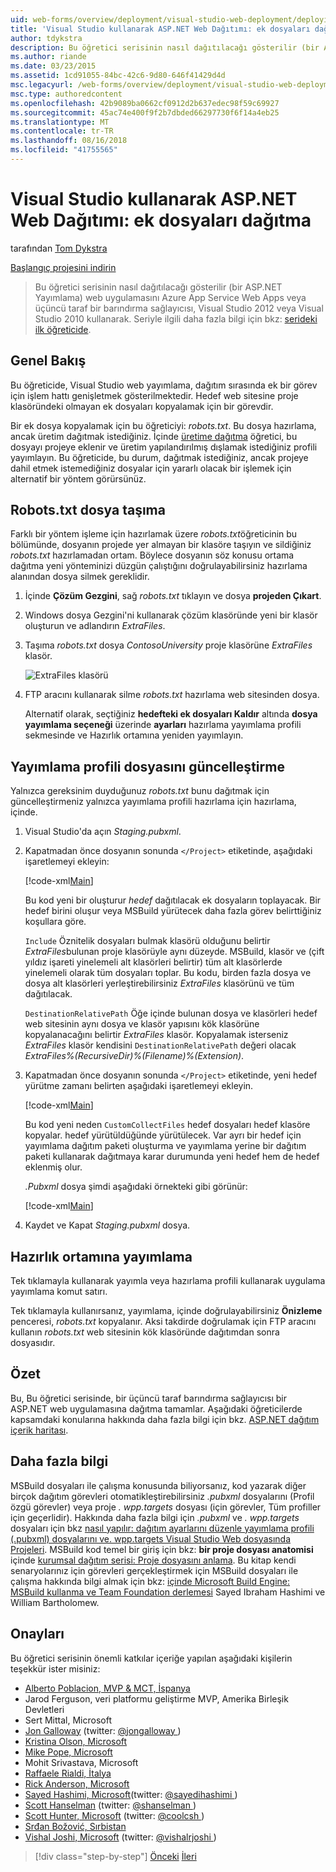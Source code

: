 ```yaml
---
uid: web-forms/overview/deployment/visual-studio-web-deployment/deploying-extra-files
title: 'Visual Studio kullanarak ASP.NET Web Dağıtımı: ek dosyaları dağıtma | Microsoft Docs'
author: tdykstra
description: Bu öğretici serisinin nasıl dağıtılacağı gösterilir (bir ASP.NET Yayımlama) web uygulamasını Azure App Service Web Apps veya bir üçüncü taraf barındırma sağlayıcı tarafından usin...
ms.author: riande
ms.date: 03/23/2015
ms.assetid: 1cd91055-84bc-42c6-9d80-646f41429d4d
msc.legacyurl: /web-forms/overview/deployment/visual-studio-web-deployment/deploying-extra-files
msc.type: authoredcontent
ms.openlocfilehash: 42b9089ba0662cf0912d2b637edec98f59c69927
ms.sourcegitcommit: 45ac74e400f9f2b7dbded66297730f6f14a4eb25
ms.translationtype: MT
ms.contentlocale: tr-TR
ms.lasthandoff: 08/16/2018
ms.locfileid: "41755565"
---
```

<a name="aspnet-web-deployment-using-visual-studio-deploying-extra-files"></a>Visual Studio kullanarak ASP.NET Web Dağıtımı: ek dosyaları dağıtma
====================
tarafından [Tom Dykstra](https://github.com/tdykstra)

[Başlangıç projesini indirin](http://go.microsoft.com/fwlink/p/?LinkId=282627)

> Bu öğretici serisinin nasıl dağıtılacağı gösterilir (bir ASP.NET Yayımlama) web uygulamasını Azure App Service Web Apps veya üçüncü taraf bir barındırma sağlayıcısı, Visual Studio 2012 veya Visual Studio 2010 kullanarak. Seriyle ilgili daha fazla bilgi için bkz: [serideki ilk öğreticide](introduction.md).


## <a name="overview"></a>Genel Bakış

Bu öğreticide, Visual Studio web yayımlama, dağıtım sırasında ek bir görev için işlem hattı genişletmek gösterilmektedir. Hedef web sitesine proje klasöründeki olmayan ek dosyaları kopyalamak için bir görevdir.

Bir ek dosya kopyalamak için bu öğreticiyi: *robots.txt*. Bu dosya hazırlama, ancak üretim dağıtmak istediğiniz. İçinde [üretime dağıtma](deploying-to-production.md) öğretici, bu dosyayı projeye eklenir ve üretim yapılandırılmış dışlamak istediğiniz profili yayımlayın. Bu öğreticide, bu durum, dağıtmak istediğiniz, ancak projeye dahil etmek istemediğiniz dosyalar için yararlı olacak bir işlemek için alternatif bir yöntem görürsünüz.

## <a name="move-the-robotstxt-file"></a>Robots.txt dosya taşıma

Farklı bir yöntem işleme için hazırlamak üzere *robots.txt*öğreticinin bu bölümünde, dosyanın projede yer almayan bir klasöre taşıyın ve sildiğiniz *robots.txt* hazırlamadan ortam. Böylece dosyanın söz konusu ortama dağıtma yeni yönteminizi düzgün çalıştığını doğrulayabilirsiniz hazırlama alanından dosya silmek gereklidir.

1. İçinde **Çözüm Gezgini**, sağ *robots.txt* tıklayın ve dosya **projeden Çıkart**.
2. Windows dosya Gezgini'ni kullanarak çözüm klasöründe yeni bir klasör oluşturun ve adlandırın *ExtraFiles*.
3. Taşıma *robots.txt* dosya *ContosoUniversity* proje klasörüne *ExtraFiles* klasör.

    ![ExtraFiles klasörü](deploying-extra-files/_static/image1.png)
4. FTP aracını kullanarak silme *robots.txt* hazırlama web sitesinden dosya.

    Alternatif olarak, seçtiğiniz **hedefteki ek dosyaları Kaldır** altında **dosya yayımlama seçeneği** üzerinde **ayarları** hazırlama yayımlama profili sekmesinde ve Hazırlık ortamına yeniden yayımlayın.

## <a name="update-the-publish-profile-file"></a>Yayımlama profili dosyasını güncelleştirme

Yalnızca gereksinim duyduğunuz *robots.txt* bunu dağıtmak için güncelleştirmeniz yalnızca yayımlama profili hazırlama için hazırlama, içinde.

1. Visual Studio'da açın *Staging.pubxml*.
2. Kapatmadan önce dosyanın sonunda `</Project>` etiketinde, aşağıdaki işaretlemeyi ekleyin:

    [!code-xml[Main](deploying-extra-files/samples/sample1.xml)]

    Bu kod yeni bir oluşturur *hedef* dağıtılacak ek dosyaların toplayacak. Bir hedef birini oluşur veya MSBuild yürütecek daha fazla görev belirttiğiniz koşullara göre.

    `Include` Öznitelik dosyaları bulmak klasörü olduğunu belirtir *ExtraFiles*bulunan proje klasörüyle aynı düzeyde. MSBuild, klasör ve (çift yıldız işareti yinelemeli alt klasörleri belirtir) tüm alt klasörlerde yinelemeli olarak tüm dosyaları toplar. Bu kodu, birden fazla dosya ve dosya alt klasörleri yerleştirebilirsiniz *ExtraFiles* klasörünü ve tüm dağıtılacak.

    `DestinationRelativePath` Öğe içinde bulunan dosya ve klasörleri hedef web sitesinin aynı dosya ve klasör yapısını kök klasörüne kopyalanacağını belirtir *ExtraFiles* klasör. Kopyalamak isterseniz *ExtraFiles* klasör kendisini `DestinationRelativePath` değeri olacak *ExtraFiles\%(RecursiveDir)%(Filename)%(Extension)*.
3. Kapatmadan önce dosyanın sonunda `</Project>` etiketinde, yeni hedef yürütme zamanı belirten aşağıdaki işaretlemeyi ekleyin.

    [!code-xml[Main](deploying-extra-files/samples/sample2.xml)]

    Bu kod yeni neden `CustomCollectFiles` hedef dosyaları hedef klasöre kopyalar. hedef yürütüldüğünde yürütülecek. Var ayrı bir hedef için yayımlama dağıtım paketi oluşturma ve yayımlama yerine bir dağıtım paketi kullanarak dağıtmaya karar durumunda yeni hedef hem de hedef eklenmiş olur.

    *.Pubxml* dosya şimdi aşağıdaki örnekteki gibi görünür:

    [!code-xml[Main](deploying-extra-files/samples/sample3.xml?highlight=53-71)]
4. Kaydet ve Kapat *Staging.pubxml* dosya.

## <a name="publish-to-staging"></a>Hazırlık ortamına yayımlama

Tek tıklamayla kullanarak yayımla veya hazırlama profili kullanarak uygulama yayımlama komut satırı.

Tek tıklamayla kullanırsanız, yayımlama, içinde doğrulayabilirsiniz **Önizleme** penceresi, *robots.txt* kopyalanır. Aksi takdirde doğrulamak için FTP aracını kullanın *robots.txt* web sitesinin kök klasöründe dağıtımdan sonra dosyasıdır.

## <a name="summary"></a>Özet

Bu, Bu öğretici serisinde, bir üçüncü taraf barındırma sağlayıcısı bir ASP.NET web uygulamasına dağıtma tamamlar. Aşağıdaki öğreticilerde kapsamdaki konularına hakkında daha fazla bilgi için bkz. [ASP.NET dağıtım içerik haritası](https://go.microsoft.com/fwlink/p/?LinkId=282413).

## <a name="more-information"></a>Daha fazla bilgi

MSBuild dosyaları ile çalışma konusunda biliyorsanız, kod yazarak diğer birçok dağıtım görevleri otomatikleştirebilirsiniz *.pubxml* dosyalarını (Profil özgü görevler) veya proje *. wpp.targets* dosyası (için görevler, Tüm profiller için geçerlidir). Hakkında daha fazla bilgi için *.pubxml* ve *. wpp.targets* dosyaları için bkz [nasıl yapılır: dağıtım ayarlarını düzenle yayımlama profili (.pubxml) dosyalarını ve. wpp.targets Visual Studio Web dosyasında Projeleri](https://msdn.microsoft.com/library/ff398069). MSBuild kod temel bir giriş için bkz: **bir proje dosyası anatomisi** içinde [kurumsal dağıtım serisi: Proje dosyasını anlama](../web-deployment-in-the-enterprise/understanding-the-project-file.md). Bu kitap kendi senaryolarınız için görevleri gerçekleştirmek için MSBuild dosyaları ile çalışma hakkında bilgi almak için bkz: [içinde Microsoft Build Engine: MSBuild kullanma ve Team Foundation derlemesi](http://msbuildbook.com) Sayed Ibraham Hashimi ve William Bartholomew.

## <a name="acknowledgements"></a>Onayları

Bu öğretici serisinin önemli katkılar içeriğe yapılan aşağıdaki kişilerin teşekkür ister misiniz:

- [Alberto Poblacion, MVP &amp; MCT, İspanya](https://mvp.microsoft.com/mvp/Alberto%20Poblacion%20Bolano-36772)
- Jarod Ferguson, veri platformu geliştirme MVP, Amerika Birleşik Devletleri
- Sert Mittal, Microsoft
- [Jon Galloway](https://weblogs.asp.net/jgalloway) (twitter: [ @jongalloway ](http://twitter.com/jongalloway))
- [Kristina Olson, Microsoft](https://blogs.iis.net/krolson/default.aspx)
- [Mike Pope, Microsoft](http://www.mikepope.com/blog/DisplayBlog.aspx)
- Mohit Srivastava, Microsoft
- [Raffaele Rialdi, İtalya](http://www.iamraf.net/)
- [Rick Anderson, Microsoft](https://blogs.msdn.com/b/rickandy/)
- [Sayed Hashimi, Microsoft](http://sedodream.com/default.aspx)(twitter: [ @sayedihashimi ](http://twitter.com/sayedihashimi))
- [Scott Hanselman](http://www.hanselman.com/blog/) (twitter: [ @shanselman ](http://twitter.com/shanselman))
- [Scott Hunter, Microsoft](https://blogs.msdn.com/b/scothu/) (twitter: [ @coolcsh ](http://twitter.com/coolcsh))
- [Srđan Božović, Sırbistan](http://msforge.net/blogs/zmajcek/)
- [Vishal Joshi, Microsoft](http://vishaljoshi.blogspot.com/) (twitter: [ @vishalrjoshi ](http://twitter.com/vishalrjoshi))

> [!div class="step-by-step"]
> [Önceki](command-line-deployment.md)
> [İleri](troubleshooting.md)
